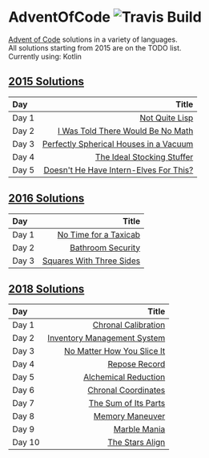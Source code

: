 # AdventOfCode ![Travis Build](https://travis-ci.org/CoreyShupe/AdventOfCode.svg?branch=master)
[Advent of Code](https://adventofcode.com) solutions in a variety of languages.<br/>
All solutions starting from 2015 are on the TODO list.<br/>
Currently using: Kotlin<br/>
## [2015 Solutions](https://adventofcode.com/2015)
|Day|Title|
|:---|---:|
|Day 1|[Not Quite Lisp](jvm/main/kotlin/com/github/coreyshupe/adventofcode/y2015/Day1.kt)|
|Day 2|[I Was Told There Would Be No Math](jvm/main/kotlin/com/github/coreyshupe/adventofcode/y2015/Day2.kt)|
|Day 3|[Perfectly Spherical Houses in a Vacuum](jvm/main/kotlin/com/github/coreyshupe/adventofcode/y2015/Day3.kt)|
|Day 4|[The Ideal Stocking Stuffer](jvm/main/kotlin/com/github/coreyshupe/adventofcode/y2015/Day4.kt)|
|Day 5|[Doesn't He Have Intern-Elves For This?](jvm/main/kotlin/com/github/coreyshupe/adventofcode/y2015/Day5.kt)|
## [2016 Solutions](https://adventofcode.com/2016)
|Day|Title|
|:---|---:|
|Day 1|[No Time for a Taxicab](jvm/main/kotlin/com/github/coreyshupe/adventofcode/y2016/Day1.kt)|
|Day 2|[Bathroom Security](jvm/main/kotlin/com/github/coreyshupe/adventofcode/y2016/Day2.kt)|
|Day 3|[Squares With Three Sides](jvm/main/kotlin/com/github/coreyshupe/adventofcode/y2016/Day3.kt)|
## [2018 Solutions](https://adventofcode.com/2018)
|Day|Title|
|:---|---:|
|Day 1|[Chronal Calibration](project_mds/2018/Chronal%20Calibration-1.md)|
|Day 2|[Inventory Management System](jvm/main/kotlin/com/github/coreyshupe/adventofcode/y2018/Day2.kt)|
|Day 3|[No Matter How You Slice It](jvm/main/kotlin/com/github/coreyshupe/adventofcode/y2018/Day3.kt)|
|Day 4|[Repose Record](jvm/main/kotlin/com/github/coreyshupe/adventofcode/y2018/Day4.kt)|
|Day 5|[Alchemical Reduction](jvm/main/kotlin/com/github/coreyshupe/adventofcode/y2018/Day5.kt)|
|Day 6|[Chronal Coordinates](jvm/main/kotlin/com/github/coreyshupe/adventofcode/y2018/Day6.kt)|
|Day 7|[The Sum of Its Parts](jvm/main/kotlin/com/github/coreyshupe/adventofcode/y2018/Day7.kt)|
|Day 8|[Memory Maneuver](jvm/main/kotlin/com/github/coreyshupe/adventofcode/y2018/Day8.kt)|
|Day 9|[Marble Mania](jvm/main/kotlin/com/github/coreyshupe/adventofcode/y2018/Day9.kt)|
|Day 10|[The Stars Align](jvm/main/kotlin/com/github/coreyshupe/adventofcode/y2018/Day10.kt)|
